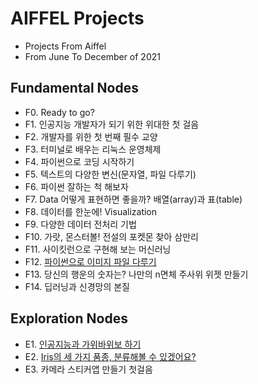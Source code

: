 # **AIFFEL Projects**

- Projects From Aiffel
- From June To December of 2021

## **Fundamental Nodes**

- F0. Ready to go?
- F1. 인공지능 개발자가 되기 위한 위대한 첫 걸음
- F2. 개발자를 위한 첫 번째 필수 교양
- F3. 터미널로 배우는 리눅스 운영체제
- F4. 파이썬으로 코딩 시작하기
- F5. 텍스트의 다양한 변신(문자열, 파일 다루기)
- F6. 파이썬 잘하는 척 해보자
- F7. Data 어떻게 표현하면 좋을까? 배열(array)과 표(table)
- F8. 데이터를 한눈에! Visualization
- F9. 다양한 데이터 전처리 기법
- F10. 가랏, 몬스터볼! 전설의 포켓몬 찾아 삼만리
- F11. 사이킷런으로 구현해 보는 머신러닝
- F12. [파이썬으로 이미지 파일 다루기](https://github.com/nanunzoey/aiffel_projects/blob/master/fundamental/F12_get_similar_images.ipynb)
- F13. 당신의 행운의 숫자는? 나만의 n면체 주사위 위젯 만들기
- F14. 딥러닝과 신경망의 본질

## **Exploration Nodes**

- E1. [인공지능과 가위바위보 하기](https://github.com/nanunzoey/aiffel_projects/blob/master/exploration/E1_rock_scissor_paper.ipynb)
- E2. [Iris의 세 가지 품종, 분류해볼 수 있겠어요?](https://github.com/nanunzoey/aiffel_projects/blob/master/exploration/E2_sklearn_toy_dataset_classifier.ipynb)
- E3. 카메라 스티커앱 만들기 첫걸음
